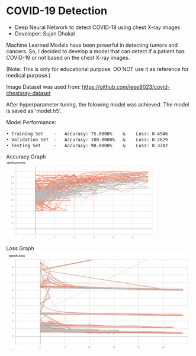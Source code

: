 # COVID-19 Detection
  - Deep Neural Network to detect COVID-19 using chest X-ray images
  - Developer: Sujan Dhakal
 
Machine Learned Models have been powerful in detecting tumors and cancers. So, I decided to develop a model that can detect if a patient has COVID-19 or not based on the chest X-ray images.

(Note: This is only for educational purpose. DO NOT use it as reference for medical purpose.)

Image Dataset was used from: https://github.com/ieee8023/covid-chestxray-dataset

After hyperparameter tuning, the folowing model was achieved. The model is saved as 'model.h5'.

Model Performance:

    • Training Set    -   Accuracy: 75.0000%    &    Loss: 0.4946
    • Validation Set  -   Accuracy: 100.0000%   &    Loss: 0.2829
    • Testing Set     -   Accuracy: 90.0000%    &    Loss: 0.3702

Accuracy Graph
<img src="images/acc.png" width=400>

Loss Graph
<img src="images/loss.png" width=500>
